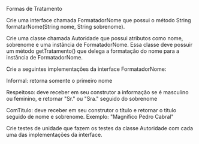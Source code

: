 Formas de Tratamento

Crie uma interface chamada FormatadorNome que possui o método String formatarNome(String nome, String sobrenome).

Crie uma classe chamada Autoridade que possui atributos como nome, sobrenome e uma instância de FormatadorNome. Essa classe deve possuir um método getTratamento() que delega a formatação do nome para a instância de FormatadorNome.

Crie a seguintes implementações da interface FormatadorNome:

Informal: retorna somente o primeiro nome

Respeitoso: deve receber em seu construtor a informação se é masculino ou feminino, e retornar "Sr." ou "Sra." seguido do sobrenome

ComTítulo: deve receber em seu construtor o título e retornar o título seguido de nome e sobrenome. Exemplo: "Magnífico Pedro Cabral"

Crie testes de unidade que fazem os testes da classe Autoridade com cada uma das implementações da interface. 
